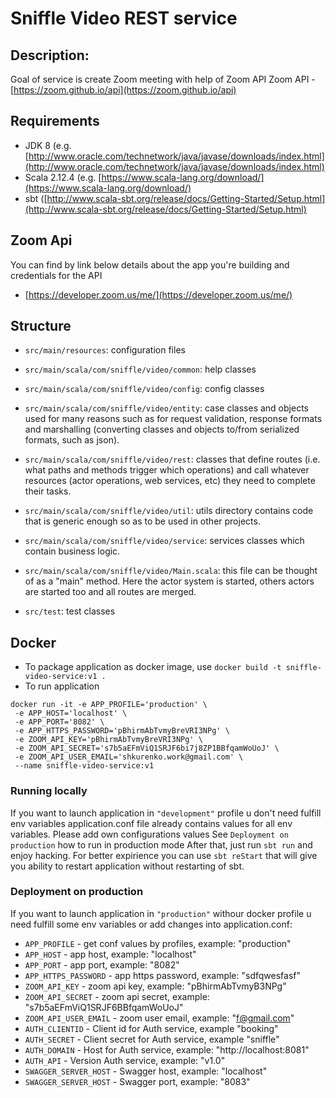 Sniffle Video REST service
=========================

## Description:
Goal of service  is create Zoom meeting with help of Zoom API
Zoom API - [https://zoom.github.io/api](https://zoom.github.io/api)

## Requirements
* JDK 8 (e.g. [http://www.oracle.com/technetwork/java/javase/downloads/index.html](http://www.oracle.com/technetwork/java/javase/downloads/index.html)
* Scala 2.12.4 (e.g. [https://www.scala-lang.org/download/](https://www.scala-lang.org/download/)
* sbt ([http://www.scala-sbt.org/release/docs/Getting-Started/Setup.html](http://www.scala-sbt.org/release/docs/Getting-Started/Setup.html)

## Zoom Api
You can find by link below details about the app you're building and credentials for the API
* [https://developer.zoom.us/me/](https://developer.zoom.us/me/)

## Structure

- `src/main/resources`: configuration files

- `src/main/scala/com/sniffle/video/common`: help classes

- `src/main/scala/com/sniffle/video/config`: config classes

- `src/main/scala/com/sniffle/video/entity`: case classes and objects used for many reasons such as for request validation, response formats and marshalling (converting classes and objects to/from serialized formats, such as json).

- `src/main/scala/com/sniffle/video/rest`: classes that define routes (i.e. what paths and methods trigger which operations) and call whatever resources (actor operations, web services, etc) they need to complete their tasks.

- `src/main/scala/com/sniffle/video/util`: utils directory contains code that is generic enough so as to be used in other projects.

- `src/main/scala/com/sniffle/video/service`: services classes which contain business logic.

- `src/main/scala/com/sniffle/video/Main.scala`: this file can be thought of as a "main" method. Here the actor system is started, others actors are started too and all routes are merged.

- `src/test`: test classes


## Docker
- To package application as docker image, use `docker build -t sniffle-video-service:v1 .`
- To run application
```
docker run -it -e APP_PROFILE='production' \  
 -e APP_HOST='localhost' \
 -e APP_PORT='8082' \
 -e APP_HTTPS_PASSWORD='pBhirmAbTvmyBreVRI3NPg' \
 -e ZOOM_API_KEY='pBhirmAbTvmyBreVRI3NPg' \
 -e ZOOM_API_SECRET='s7b5aEFmViQ1SRJF6bi7j8ZP1BBfqamWoUoJ' \
 -e ZOOM_API_USER_EMAIL='shkurenko.work@gmail.com' \
 --name sniffle-video-service:v1
 ```


### Running locally
If you want to launch application in `"development"` profile u don't need fulfill env variables
application.conf file already contains values for all env variables. Please add own configurations values
See `Deployment on production` how to run in production mode
After that, just run `sbt run` and enjoy hacking. For better expirience you can use `sbt reStart` that will give you ability to
restart application without restarting of sbt.

### Deployment on production
If you want to launch application in `"production"` withour docker profile u need fulfill some env variables or add changes into application.conf:

 - `APP_PROFILE` - get conf values by profiles, example: "production"
 - `APP_HOST` - app host, example: "localhost"
 - `APP_PORT` - app port, example: "8082"
 - `APP_HTTPS_PASSWORD` - app https password, example: "sdfqwesfasf"
 - `ZOOM_API_KEY` - zoom api key, example: "pBhirmAbTvmyB3NPg"
 - `ZOOM_API_SECRET` - zoom api secret, example: "s7b5aEFmViQ1SRJF6BBfqamWoUoJ"
 - `ZOOM_API_USER_EMAIL` - zoom user email, example: "f@gmail.com"
 - `AUTH_CLIENTID` - Client id for Auth service, example "booking"
 - `AUTH_SECRET` - Client secret for Auth service, example "sniffle"
 - `AUTH_DOMAIN` - Host for Auth service, example: "http://localhost:8081"
 - `AUTH_API` - Version Auth service, example: "v1.0"
 - `SWAGGER_SERVER_HOST` - Swagger host, example: "localhost"
 - `SWAGGER_SERVER_HOST` - Swagger port, example: "8083"
